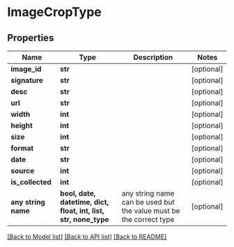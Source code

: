 # ImageCropType


## Properties
Name | Type | Description | Notes
------------ | ------------- | ------------- | -------------
**image_id** | **str** |  | [optional] 
**signature** | **str** |  | [optional] 
**desc** | **str** |  | [optional] 
**url** | **str** |  | [optional] 
**width** | **int** |  | [optional] 
**height** | **int** |  | [optional] 
**size** | **int** |  | [optional] 
**format** | **str** |  | [optional] 
**date** | **str** |  | [optional] 
**source** | **int** |  | [optional] 
**is_collected** | **int** |  | [optional] 
**any string name** | **bool, date, datetime, dict, float, int, list, str, none_type** | any string name can be used but the value must be the correct type | [optional]

[[Back to Model list]](../README.md#documentation-for-models) [[Back to API list]](../README.md#documentation-for-api-endpoints) [[Back to README]](../README.md)


